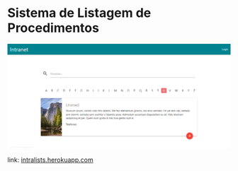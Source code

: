 # Sistema de Listagem de Procedimentos

![alt text](https://github.com/AugustoGCP/Intra/blob/master/public/screenIntra/inicioLists.PNG)

link: <a href="intralists.herokuapp.com">intralists.herokuapp.com</a>
